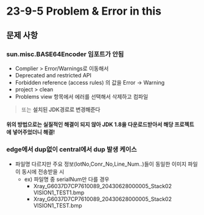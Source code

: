 # 23-9-5 Problem & Error in this

## 문제 사항

### sun.misc.BASE64Encoder 임포트가 안됨

- Complier > Error/Warnings로 이동해서 
- Deprecated and restricted API
- Forbidden reference (access rules) 의 값을 Error -> Warning
- project > clean 
- Problems view 항목에서 에러를 선택해서 삭제하고 컴파일

> 또는 **설치된 JDK경로로 변경해준다**

#### 위의 방법으로는 실질적인 해결이 되지 않아 JDK 1.8을 다운로드받아서 해당 프로젝트에 넣어주었더니 해결!











### edge에서 dup없이 central에서 dup 발생 케이스 

- 파일명 다르지만 주요 정보(lotNo,Conr_No,Line_Num..)들이 동일한 이미지 파일이 동시에 전송받을 시 
  - ex) 파일명 중 serialNum만 다를 경우
    - Xray_G6037D7CP7610089_20430628000005_Stack02 VISION1_TEST1.bmp
    - Xray_G6037D7CP7610089_20430628000005_Stack02 VISION1_TEST.bmp

